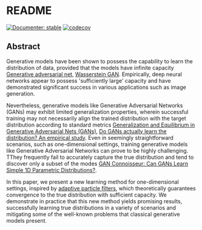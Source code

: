 # README

[![Documenter: stable](https://img.shields.io/badge/docs-dev-blue.svg)](https://josemanuel22.github.io/AdaptativeBlockLearning/dev/) [![codecov](https://codecov.io/gh/josemanuel22/AdaptativeBlockLearning/graph/badge.svg?token=DDQPSJ9KWQ)](https://codecov.io/gh/josemanuel22/AdaptativeBlockLearning)


## Abstract

Generative models have been shown to possess the capability to learn the distribution of data, provided that the models have infinite capacity [Generative adversarial net](https://arxiv.org/pdf/1406.2661.pdf), [Wasserstein GAN](https://arxiv.org/pdf/1701.07875.pdf). Empirically, deep neural networks appear to possess 'sufficiently large' capacity and have demonstrated significant success in various applications such as image generation. 

Nevertheless, generative models like Generative Adversarial Networks (GANs) may exhibit limited generalization properties, wherein successful training may not necessarily align the trained distribution with the target distribution according to standard metrics [Generalization and Equilibrium in Generative Adversarial Nets (GANs)](https://arxiv.org/pdf/1703.00573.pdf), [Do GANs actually learn the distribution? An empirical study](https://arxiv.org/pdf/1706.08224.pdf). Even in seemingly straightforward scenarios, such as one-dimensional settings, training generative models like Generative Adversarial Networks can prove to be highly challenging. TThey frequently fail to accurately capture the true distribution and tend to discover only a subset of the modes [GAN Connoisseur: Can GANs Learn Simple 1D Parametric Distributions?](https://chunliangli.github.io/docs/dltp17gan.pdf). 

In this paper, we present a new learning method for one-dimensional settings, inspired by [adaptive particle filters](https://arxiv.org/pdf/1911.01383.pdf), which theoretically guarantees convergence to the true distribution with sufficient capacity. We demonstrate in practice that this new method yields promising results, successfully learning true distributions in a variety of scenarios and mitigating some of the well-known problems that classical generative models present.

